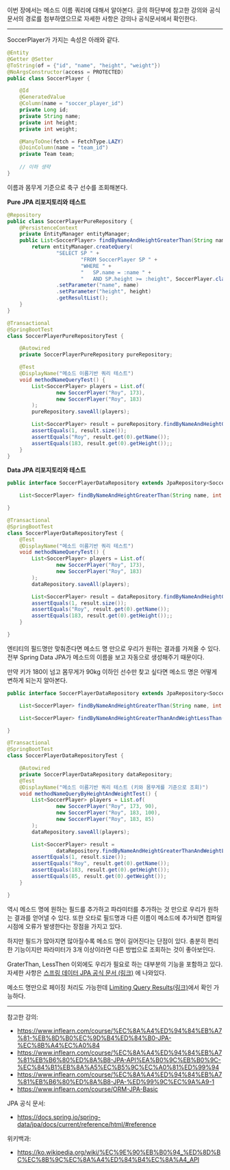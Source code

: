 이번 장에서는 메소드 이름 쿼리에 대해서 알아본다.
글의 하단부에 참고한 강의와 공식문서의 경로를 첨부하였으므로 자세한 사항은 강의나 공식문서에서 확인한다.

---

SoccerPlayer가 가지는 속성은 아래와 같다.

```java
@Entity
@Getter @Setter
@ToString(of = {"id", "name", "height", "weight"})
@NoArgsConstructor(access = PROTECTED)
public class SoccerPlayer {

    @Id
    @GeneratedValue
    @Column(name = "soccer_player_id")
    private Long id;
    private String name;
    private int height;
    private int weight;

    @ManyToOne(fetch = FetchType.LAZY)
    @JoinColumn(name = "team_id")
    private Team team;
    
    // 이하 생략
}
```

이름과 몸무게 기준으로 축구 선수를 조회해본다.

**Pure JPA 리포지토리와 테스트**

```java
@Repository
public class SoccerPlayerPureRepository {
    @PersistenceContext
    private EntityManager entityManager;
    public List<SoccerPlayer> findByNameAndHeightGreaterThan(String name, int height) {
        return entityManager.createQuery(
                "SELECT SP " +
                        "FROM SoccerPlayer SP " +
                        "WHERE " +
                        "   SP.name = :name " +
                        "   AND SP.height >= :height", SoccerPlayer.class)
                .setParameter("name", name)
                .setParameter("height", height)
                .getResultList();
    }
}

@Transactional
@SpringBootTest
class SoccerPlayerPureRepositoryTest {

    @Autowired
    private SoccerPlayerPureRepository pureRepository;

    @Test
    @DisplayName("메소드 이름기반 쿼리 테스트")
    void methodNameQueryTest() {
        List<SoccerPlayer> players = List.of(
                new SoccerPlayer("Roy", 173),
                new SoccerPlayer("Roy", 183)
        );
        pureRepository.saveAll(players);

        List<SoccerPlayer> result = pureRepository.findByNameAndHeightGreaterThan("Roy", 180);
        assertEquals(1, result.size());
        assertEquals("Roy", result.get(0).getName());
        assertEquals(183, result.get(0).getHeight());;
    }
}
```

**Data JPA 리포지토리와 테스트**

```java
public interface SoccerPlayerDataRepository extends JpaRepository<SoccerPlayer, Long> {

    List<SoccerPlayer> findByNameAndHeightGreaterThan(String name, int height);

}

@Transactional
@SpringBootTest
class SoccerPlayerDataRepositoryTest {
    @Test
    @DisplayName("메소드 이름기반 쿼리 테스트")
    void methodNameQueryTest() {
        List<SoccerPlayer> players = List.of(
                new SoccerPlayer("Roy", 173),
                new SoccerPlayer("Roy", 183)
        );
        dataRepository.saveAll(players);

        List<SoccerPlayer> result = dataRepository.findByNameAndHeightGreaterThan("Roy", 180);
        assertEquals(1, result.size());
        assertEquals("Roy", result.get(0).getName());
        assertEquals(183, result.get(0).getHeight());;
    }

}
```

엔티티의 필드명만 맞춰준다면 메소드 명 만으로 우리가 원하는 결과를 가져올 수 있다.
전부 Spring Data JPA가 메소드의 이름을 보고 자동으로 생성해주기 때문이다.

만약 키가 180이 넘고 몸무게가 90kg 이하인 선수만 찾고 싶다면 메소드 명은 어떻게 변하게 되는지 알아본다.

```java
public interface SoccerPlayerDataRepository extends JpaRepository<SoccerPlayer, Long> {

    List<SoccerPlayer> findByNameAndHeightGreaterThan(String name, int height);

    List<SoccerPlayer> findByNameAndHeightGreaterThanAndWeightLessThan(String name, int height, int weight);

}

@Transactional
@SpringBootTest
class SoccerPlayerDataRepositoryTest {

    @Autowired
    private SoccerPlayerDataRepository dataRepository;
    @Test
    @DisplayName("메소드 이름기반 쿼리 테스트 (키와 몸무게를 기준으로 조회)")
    void methodNameQueryByHeightAndWeightTest() {
        List<SoccerPlayer> players = List.of(
                new SoccerPlayer("Roy", 173, 90),
                new SoccerPlayer("Roy", 183, 100),
                new SoccerPlayer("Roy", 183, 85)
        );
        dataRepository.saveAll(players);

        List<SoccerPlayer> result =
                dataRepository.findByNameAndHeightGreaterThanAndWeightLessThan("Roy", 180, 90);
        assertEquals(1, result.size());
        assertEquals("Roy", result.get(0).getName());
        assertEquals(183, result.get(0).getHeight());
        assertEquals(85, result.get(0).getWeight());
    }

}
```

역시 메소드 명에 원하는 필드를 추가하고 파라미터를 추가하는 것 만으로 우리가 원하는 결과를 얻어낼 수 있다.
또한 오타로 필드명과 다른 이름이 메소드에 추가되면 컴파일 시점에 오류가 발생한다는 장점을 가지고 있다.

하지만 필드가 많아지면 많아질수록 메소드 명이 길어진다는 단점이 있다.
충분히 편리한 기능이지만 파라미터가 3개 이상이라면 다른 방법으로 조회하는 것이 좋아보인다.

GraterThan, LessThen 이외에도 우리가 필요로 하는 대부분의 기능을 포함하고 있다.
자세한 사항은 [스프링 데이터 JPA 공식 문서 (링크)](https://docs.spring.io/spring-data/jpa/docs/current/reference/html/#jpa.query-methods.query-creation) 에 나와있다.

메소드 명만으로 페이징 처리도 가능한데 [Limiting Query Results(링크)](https://docs.spring.io/spring-data/jpa/docs/current/reference/html/#repositories.limit-query-result)에서 확인 가능하다.

---

참고한 강의:

- https://www.inflearn.com/course/%EC%8A%A4%ED%94%84%EB%A7%81-%EB%8D%B0%EC%9D%B4%ED%84%B0-JPA-%EC%8B%A4%EC%A0%84
- https://www.inflearn.com/course/%EC%8A%A4%ED%94%84%EB%A7%81%EB%B6%80%ED%8A%B8-JPA-API%EA%B0%9C%EB%B0%9C-%EC%84%B1%EB%8A%A5%EC%B5%9C%EC%A0%81%ED%99%94
- https://www.inflearn.com/course/%EC%8A%A4%ED%94%84%EB%A7%81%EB%B6%80%ED%8A%B8-JPA-%ED%99%9C%EC%9A%A9-1
- https://www.inflearn.com/course/ORM-JPA-Basic

JPA 공식 문서:

- https://docs.spring.io/spring-data/jpa/docs/current/reference/html/#reference

위키백과:

- https://ko.wikipedia.org/wiki/%EC%9E%90%EB%B0%94_%ED%8D%BC%EC%8B%9C%EC%8A%A4%ED%84%B4%EC%8A%A4_API